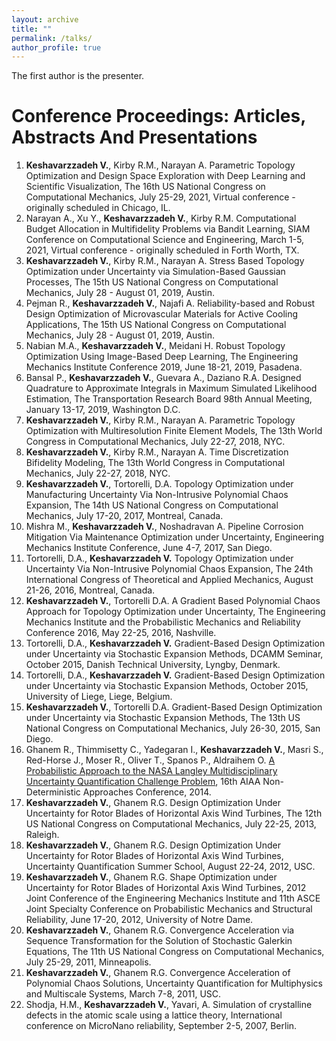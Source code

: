 ```yaml
---
layout: archive
title: ""
permalink: /talks/
author_profile: true
---
```


The first author is the presenter. 

Conference Proceedings: Articles, Abstracts And Presentations
==========
1. **Keshavarzzadeh V.**, Kirby R.M., Narayan A. Parametric Topology Optimization
and Design Space Exploration with Deep Learning and Scientific Visualization, The
16th US National Congress on Computational Mechanics, July 25-29, 2021, Virtual
conference - originally scheduled in Chicago, IL.
2. Narayan A., Xu Y., **Keshavarzzadeh V.**, Kirby R.M. Computational Budget
Allocation in Multifidelity Problems via Bandit Learning, SIAM Conference on Computational Science and Engineering, March 1-5, 2021, Virtual conference - originally
scheduled in Forth Worth, TX.
3. **Keshavarzzadeh V.**, Kirby R.M., Narayan A. Stress Based Topology Optimization under Uncertainty via Simulation-Based Gaussian Processes, The 15th US National
Congress on Computational Mechanics, July 28 - August 01, 2019, Austin.
4. Pejman R., **Keshavarzzadeh V.**, Najafi A. Reliability-based and Robust Design
Optimization of Microvascular Materials for Active Cooling Applications, The 15th US
National Congress on Computational Mechanics, July 28 - August 01, 2019, Austin.
5. Nabian M.A., **Keshavarzzadeh V.**, Meidani H. Robust Topology Optimization
Using Image-Based Deep Learning, The Engineering Mechanics Institute Conference 2019,
June 18-21, 2019, Pasadena.
6. Bansal P., **Keshavarzzadeh V.**, Guevara A., Daziano R.A. Designed Quadrature
to Approximate Integrals in Maximum Simulated Likelihood Estimation, The Transportation Research Board 98th Annual Meeting, January 13-17, 2019, Washington D.C.
7. **Keshavarzzadeh V.**, Kirby R.M., Narayan A. Parametric Topology Optimization
with Multiresolution Finite Element Models, The 13th World Congress in Computational Mechanics, July 22-27, 2018, NYC.
8. **Keshavarzzadeh V.**, Kirby R.M., Narayan A. Time Discretization Bifidelity
Modeling, The 13th World Congress in Computational Mechanics, July 22-27, 2018,
NYC.
9. **Keshavarzzadeh V.**, Tortorelli, D.A. Topology Optimization under Manufacturing Uncertainty Via Non-Intrusive Polynomial Chaos Expansion, The 14th US National
Congress on Computational Mechanics, July 17-20, 2017, Montreal, Canada.
10. Mishra M., **Keshavarzzadeh V.**, Noshadravan A. Pipeline Corrosion Mitigation Via Maintenance Optimization under Uncertainty, Engineering Mechanics Institute
Conference, June 4-7, 2017, San Diego.
11. Tortorelli, D.A., **Keshavarzzadeh V.** Topology Optimization under Uncertainty
Via Non-Intrusive Polynomial Chaos Expansion, The 24th International Congress of
Theoretical and Applied Mechanics, August 21-26, 2016, Montreal, Canada.
12. **Keshavarzzadeh V.**, Tortorelli D.A. A Gradient Based Polynomial Chaos Approach for Topology Optimization under Uncertainty, The Engineering Mechanics Institute and the Probabilistic Mechanics and Reliability Conference 2016, May 22-25,
2016, Nashville.
13. Tortorelli, D.A., **Keshavarzzadeh V.** Gradient-Based Design Optimization under Uncertainty via Stochastic Expansion Methods, DCAMM Seminar, October 2015,
Danish Technical University, Lyngby, Denmark.
14. Tortorelli, D.A., **Keshavarzzadeh V.** Gradient-Based Design Optimization under Uncertainty via Stochastic Expansion Methods, October 2015, University of Liege,
Liege, Belgium.
15. **Keshavarzzadeh V.**, Tortorelli D.A. Gradient-Based Design Optimization under
Uncertainty via Stochastic Expansion Methods, The 13th US National Congress on
Computational Mechanics, July 26-30, 2015, San Diego.
16. Ghanem R., Thimmisetty C., Yadegaran I., **Keshavarzzadeh V.**, Masri S., Red-Horse J., Moser R., Oliver T., Spanos P., Aldraihem O. [A Probabilistic Approach to the
NASA Langley Multidisciplinary Uncertainty Quantification Challenge Problem](https://arc.aiaa.org/doi/abs/10.2514/6.2014-1348), 16th
AIAA Non-Deterministic Approaches Conference, 2014. 
17. **Keshavarzzadeh V.**, Ghanem R.G. Design Optimization Under Uncertainty for
Rotor Blades of Horizontal Axis Wind Turbines, The 12th US National Congress on
Computational Mechanics, July 22-25, 2013, Raleigh.
18. **Keshavarzzadeh V.**, Ghanem R.G. Design Optimization Under Uncertainty for
Rotor Blades of Horizontal Axis Wind Turbines, Uncertainty Quantification Summer
School, August 22-24, 2012, USC.
19. **Keshavarzzadeh V.**, Ghanem R.G. Shape Optimization under Uncertainty for Rotor Blades of Horizontal Axis Wind Turbines, 2012 Joint Conference of the Engineering
Mechanics Institute and 11th ASCE Joint Specialty Conference on Probabilistic Mechanics and Structural Reliability, June 17-20, 2012, University of Notre Dame.
20. **Keshavarzzadeh V.**, Ghanem R.G. Convergence Acceleration via Sequence Transformation for the Solution of Stochastic Galerkin Equations, The 11th US National
Congress on Computational Mechanics, July 25-29, 2011, Minneapolis.
21. **Keshavarzzadeh V.**, Ghanem R.G. Convergence Acceleration of Polynomial Chaos
Solutions, Uncertainty Quantification for Multiphysics and Multiscale Systems, March
7-8, 2011, USC.
22. Shodja, H.M., **Keshavarzzadeh V.**, Yavari, A. Simulation of crystalline defects in
the atomic scale using a lattice theory, International conference on MicroNano reliability,
September 2-5, 2007, Berlin.
